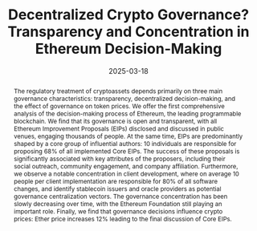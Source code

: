 ---
title: "Decentralized Crypto Governance? Transparency and Concentration in Ethereum Decision-Making"
collection: publications
category: Working_Papers
permalink: /publication/decentralized-crypto
date: 2025-03-18
venue: 'Working Paper'
paperurl: '/files/pdf/Research/Fracassi_Khoja_Schar_2025.pdf'
link: 'https://papers.ssrn.com/sol3/papers.cfm?abstract_id=4691000'
github: 'https://github.com/cesare-fracassi/Ethereum_Governance_Project'
citation: 'Fracassi, C., M. Khoja, and F. Schar (2025). &quot;Decentralized Crypto Governance? Transparency and Concentration in Ethereum Decision-Making.&quot; <i>Working Paper.'
abstract: 'The regulatory treatment of cryptoassets depends primarily on three main governance characteristics: transparency, decentralized decision-making, and the effect of governance on token prices. We offer the first comprehensive analysis of the decision-making process of Ethereum, the leading programmable blockchain. We find that its governance is open and transparent, with all Ethereum Improvement Proposals (EIPs) disclosed and discussed in public venues, engaging thousands of people. At the same time, EIPs are predominantly shaped by a core group of influential authors: 10 individuals are responsible for proposing 68% of all implemented Core EIPs. The success of these proposals is significantly associated with key attributes of the proposers, including their social outreach, community engagement, and company affiliation. Furthermore, we observe a notable concentration in client development, where on average 10 people per client implementation are responsible for 80% of all software changes, and identify stablecoin issuers and oracle providers as potential governance centralization vectors. The governance concentration has been slowly decreasing over time, with the Ethereum Foundation still playing an important role. Finally, we find that governance decisions influence crypto prices: Ether price increases 12% leading to the final discussion of Core EIPs.'
---